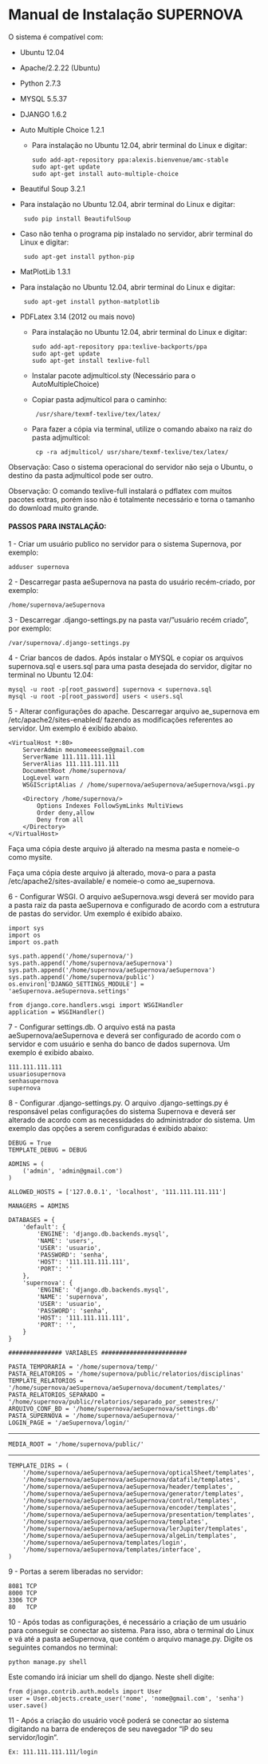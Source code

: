 ﻿# Manual de Instalação SUPERNOVA

O sistema é compatível com:
 - Ubuntu 12.04
 - Apache/2.2.22 (Ubuntu)
 - Python 2.7.3
 - MYSQL 5.5.37
 - DJANGO 1.6.2
 - Auto Multiple Choice 1.2.1
    - Para instalação no Ubuntu 12.04, abrir terminal do Linux e digitar:

          sudo add-apt-repository ppa:alexis.bienvenue/amc-stable
          sudo apt-get update
          sudo apt-get install auto-multiple-choice
 - Beautiful Soup 3.2.1
  - Para instalação no Ubuntu 12.04, abrir terminal do Linux e digitar:

         sudo pip install BeautifulSoup
  - Caso não tenha o programa pip instalado no servidor, abrir terminal do Linux e digitar:

         sudo apt-get install python-pip

 - MatPlotLib 1.3.1
  - Para instalação no Ubuntu 12.04, abrir terminal do Linux e digitar:

		 sudo apt-get install python-matplotlib

 - PDFLatex 3.14 (2012 ou mais novo)
   - Para instalação no Ubuntu 12.04, abrir terminal do Linux e digitar:

		 sudo add-apt-repository ppa:texlive-backports/ppa		
		 sudo apt-get update
		 sudo apt-get install texlive-full

   - Instalar pacote adjmulticol.sty (Necessário para o AutoMultipleChoice)
	
    - Copiar pasta adjmulticol para o caminho:

		   /usr/share/texmf-texlive/tex/latex/
	- Para fazer a cópia via terminal, utilize o comando abaixo na raiz do pasta adjmulticol:

		   cp -ra adjmulticol/ usr/share/texmf-texlive/tex/latex/

  Observação: Caso o sistema operacional do servidor não seja o Ubuntu, o destino da pasta adjmulticol pode ser outro.

 Observação: O comando texlive-full instalará o pdflatex com muitos pacotes extras, 	porém  isso não é totalmente necessário e torna o tamanho do download muito grande.
	
#### PASSOS PARA INSTALAÇÃO:

1 - Criar um usuário publico no servidor para o sistema Supernova, por exemplo:

    adduser supernova
2 - Descarregar pasta aeSupernova na pasta do usuário recém-criado, por exemplo:

    /home/supernova/aeSupernova
3 - Descarregar .django-settings.py na pasta var/”usuário recém criado”, por exemplo:

    /var/supernova/.django-settings.py
4 - Criar bancos de dados. Após instalar o MYSQL e copiar os arquivos supernova.sql e users.sql para uma pasta 	desejada do servidor, digitar no terminal no Ubuntu 12.04:

	mysql -u root -p[root_password] supernova < supernova.sql
	mysql -u root -p[root_password] users < users.sql
5 - Alterar configurações do apache. Descarregar arquivo ae_supernova em /etc/apache2/sites-enabled/ fazendo as modificações referentes ao servidor. Um exemplo é exibido abaixo.

	<VirtualHost *:80>
        ServerAdmin meunomeeesse@gmail.com
        ServerName 111.111.111.111
        ServerAlias 111.111.111.111
        DocumentRoot /home/supernova/
        LogLevel warn
        WSGIScriptAlias / /home/supernova/aeSupernova/aeSupernova/wsgi.py

        <Directory /home/supernova/>
            Options Indexes FollowSymLinks MultiViews
            Order deny,allow
            Deny from all
        </Directory>
    </VirtualHost>
Faça uma cópia deste arquivo já alterado na mesma pasta e nomeie-o como 	mysite.

Faça uma cópia deste arquivo já alterado, mova-o para a pasta 	/etc/apache2/sites-available/ e nomeie-o como ae_supernova.

6 - Configurar WSGI. O arquivo aeSupernova.wsgi deverá ser movido para a pasta raiz da pasta aeSupernova e configurado de acordo com a estrutura de pastas do servidor. Um exemplo é exibido abaixo.

    import sys
    import os
    import os.path

    sys.path.append('/home/supernova/')
    sys.path.append('/home/supernova/aeSupernova')
    sys.path.append('/home/supernova/aeSupernova/aeSupernova')
    sys.path.append('/home/supernova/public')
    os.environ['DJANGO_SETTINGS_MODULE'] = 'aeSupernova.aeSupernova.settings'

    from django.core.handlers.wsgi import WSGIHandler
    application = WSGIHandler()

7 - Configurar settings.db. O arquivo está na pasta aeSupernova/aeSupernova e deverá ser configurado de 	acordo com o servidor e com usuário e senha do banco de dados supernova. Um exemplo é exibido abaixo.

    111.111.111.111
    usuariosupernova
    senhasupernova
    supernova
8 - Configurar .django-settings.py. O arquivo .django-settings.py é responsável pelas configurações do sistema Supernova e deverá ser alterado de acordo com as necessidades do administrador do sistema.
Um exemplo das opções a serem configuradas é exibido abaixo:

    DEBUG = True
    TEMPLATE_DEBUG = DEBUG

    ADMINS = (
        ('admin', 'admin@gmail.com')
    )

    ALLOWED_HOSTS = ['127.0.0.1', 'localhost', '111.111.111.111']

    MANAGERS = ADMINS

    DATABASES = {
        'default': {
            'ENGINE': 'django.db.backends.mysql',
            'NAME': 'users',
            'USER': 'usuario',          
            'PASSWORD': 'senha',     
            'HOST': '111.111.111.111',   
            'PORT': ''                    
        },
        'supernova': {
            'ENGINE': 'django.db.backends.mysql',
            'NAME': 'supernova',                     
            'USER': 'usuario',                      
            'PASSWORD': 'senha',                  
            'HOST': '111.111.111.111',           
            'PORT': '',                     
        }
    }

    ############### VARIABLES ########################

    PASTA_TEMPORARIA = '/home/supernova/temp/'
    PASTA_RELATORIOS = '/home/supernova/public/relatorios/disciplinas'
    TEMPLATE_RELATORIOS = '/home/supernova/aeSupernova/aeSupernova/document/templates/'
    PASTA_RELATORIOS_SEPARADO = '/home/supernova/public/relatorios/separado_por_semestres/'
    ARQUIVO_CONF_BD = '/home/supernova/aeSupernova/settings.db'
    PASTA_SUPERNOVA = '/home/supernova/aeSupernova/'
    LOGIN_PAGE = '/aeSupernova/login/'
--------------
    MEDIA_ROOT = '/home/supernova/public/'
----------
    TEMPLATE_DIRS = (
        '/home/supernova/aeSupernova/aeSupernova/opticalSheet/templates',
        '/home/supernova/aeSupernova/aeSupernova/datafile/templates',
        '/home/supernova/aeSupernova/aeSupernova/header/templates',
        '/home/supernova/aeSupernova/aeSupernova/generator/templates',
        '/home/supernova/aeSupernova/aeSupernova/control/templates',
        '/home/supernova/aeSupernova/aeSupernova/encoder/templates',
        '/home/supernova/aeSupernova/aeSupernova/presentation/templates',
        '/home/supernova/aeSupernova/aeSupernova/templates',
        '/home/supernova/aeSupernova/aeSupernova/lerJupiter/templates',
        '/home/supernova/aeSupernova/aeSupernova/algeLin/templates',
        '/home/supernova/aeSupernova/templates/login',
        '/home/supernova/aeSupernova/templates/interface',
    )

9 - Portas a serem liberadas no servidor:

	8081 TCP
	8000 TCP
	3306 TCP
	80   TCP


10 - Após todas as configurações, é necessário a criação de um usuário para conseguir se conectar ao sistema. Para isso, abra o terminal do Linux e vá até a pasta aeSupernova, que contém o arquivo manage.py. Digite os seguintes comandos no terminal:

    python manage.py shell

Este comando irá iniciar um shell do django. Neste shell digite:

	from django.contrib.auth.models import User
	user = User.objects.create_user('nome', 'nome@gmail.com', 'senha')
	user.save()

11 - Após a criação do usuário você poderá se conectar ao sistema digitando na barra de endereços de seu navegador “IP do seu servidor/login”. 

	Ex: 111.111.111.111/login 
